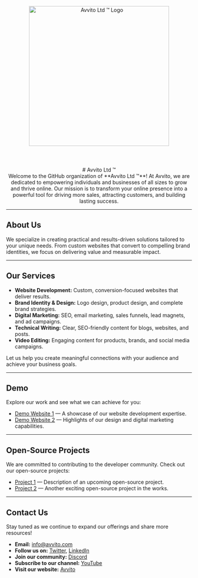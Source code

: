 <header>
<div align="center">
  <img src="https://raw.githubusercontent.com/Avvito-LTD/.github.git/media/avvito-logo.png" style="width:380px" alt="Avvito Ltd ™ Logo">
</div>
</header>

<div align="center">
  # Avvito Ltd ™
</div>

<div align="center">
  Welcome to the GitHub organization of **Avvito Ltd ™**!
  At Avvito, we are dedicated to empowering individuals and businesses of all sizes to grow and thrive online.
  Our mission is to transform your online presence into a powerful tool for driving more sales, attracting customers,
  and building lasting success.
</div>

---

## About Us

We specialize in creating practical and results-driven solutions tailored to your unique needs.
From custom websites that convert to compelling brand identities, we focus on delivering value and measurable impact.

---

## Our Services

- **Website Development:** Custom, conversion-focused websites that deliver results.
- **Brand Identity & Design:** Logo design, product design, and complete brand strategies.
- **Digital Marketing:** SEO, email marketing, sales funnels, lead magnets, and ad campaigns.
- **Technical Writing:** Clear, SEO-friendly content for blogs, websites, and posts.
- **Video Editing:** Engaging content for products, brands, and social media campaigns.

Let us help you create meaningful connections with your audience and achieve your business goals.

---

## Demo

Explore our work and see what we can achieve for you:

- [Demo Website 1](#) — A showcase of our website development expertise.
- [Demo Website 2](#) — Highlights of our design and digital marketing capabilities.

---

## Open-Source Projects

We are committed to contributing to the developer community. Check out our open-source projects:

- [Project 1](#) — Description of an upcoming open-source project.
- [Project 2](#) — Another exciting open-source project in the works.

---

## Contact Us

Stay tuned as we continue to expand our offerings and share more resources!

- **Email:** [info@avvito.com](mailto:info@avvito.com)
- **Follow us on:** [Twitter](#), [LinkedIn](#)
- **Join our community:** [Discord](#)
- **Subscribe to our channel:** [YouTube](#)
- **Visit our website:** [Avvito](#)
